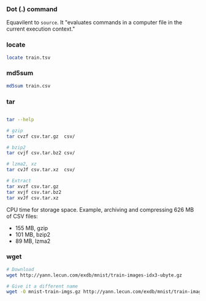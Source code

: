 ### Dot (.) command

Equavilent to `source`. It "evaluates commands in a computer file in the current execution context."

### locate

```bash
locate train.tsv
```

### md5sum

```bash
md5sum train.csv
```

### tar

```bash

tar --help

# gzip
tar cvzf csv.tar.gz  csv/

# bzip2
tar cvjf csv.tar.bz2 csv/

# lzma2, xz
tar cvJf csv.tar.xz  csv/

# Extract
tar xvzf csv.tar.gz
tar xvjf csv.tar.bz2
tar xvJf csv.tar.xz
```

CPU time for storage space. Example, archiving and compressing 626 MB of CSV files:

* 155 MB, gzip
* 101 MB, bzip2
* 89 MB, lzma2

### wget

```bash
# Download
wget http://yann.lecun.com/exdb/mnist/train-images-idx3-ubyte.gz

# Give it a different name
wget -O mnist-train-imgs.gz http://yann.lecun.com/exdb/mnist/train-images-idx3-ubyte.gz
```
